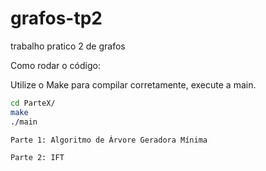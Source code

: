 # grafos-tp2
trabalho pratico 2 de grafos

Como rodar o código:

Utilize o Make para compilar corretamente, execute a main.
  ```sh
cd ParteX/
make
./main

Parte 1: Algoritmo de Árvore Geradora Mínima

Parte 2: IFT
